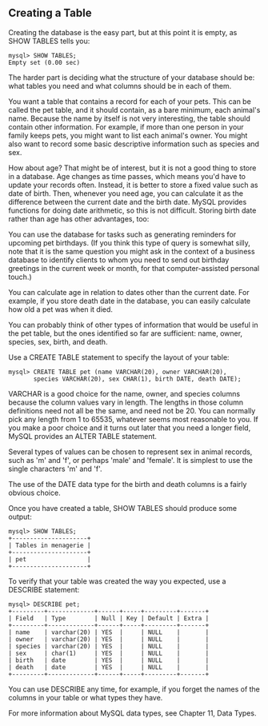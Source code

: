 ## Creating a Table
Creating the database is the easy part, but at this point it is empty, as SHOW TABLES tells you:
```mysql
mysql> SHOW TABLES;
Empty set (0.00 sec)
```
The harder part is deciding what the structure of your database should be: what tables you need and what columns should be in each of them.

You want a table that contains a record for each of your pets. This can be called the pet table, and it should contain, as a bare minimum, each animal's name. Because the name by itself is not very interesting, the table should contain other information. For example, if more than one person in your family keeps pets, you might want to list each animal's owner. You might also want to record some basic descriptive information such as species and sex.

How about age? That might be of interest, but it is not a good thing to store in a database. Age changes as time passes, which means you'd have to update your records often. Instead, it is better to store a fixed value such as date of birth. Then, whenever you need age, you can calculate it as the difference between the current date and the birth date. MySQL provides functions for doing date arithmetic, so this is not difficult. Storing birth date rather than age has other advantages, too:

You can use the database for tasks such as generating reminders for upcoming pet birthdays. (If you think this type of query is somewhat silly, note that it is the same question you might ask in the context of a business database to identify clients to whom you need to send out birthday greetings in the current week or month, for that computer-assisted personal touch.)

You can calculate age in relation to dates other than the current date. For example, if you store death date in the database, you can easily calculate how old a pet was when it died.

You can probably think of other types of information that would be useful in the pet table, but the ones identified so far are sufficient: name, owner, species, sex, birth, and death.

Use a CREATE TABLE statement to specify the layout of your table:

```mysql
mysql> CREATE TABLE pet (name VARCHAR(20), owner VARCHAR(20),
       species VARCHAR(20), sex CHAR(1), birth DATE, death DATE);
```
VARCHAR is a good choice for the name, owner, and species columns because the column values vary in length. The lengths in those column definitions need not all be the same, and need not be 20. You can normally pick any length from 1 to 65535, whatever seems most reasonable to you. If you make a poor choice and it turns out later that you need a longer field, MySQL provides an ALTER TABLE statement.

Several types of values can be chosen to represent sex in animal records, such as 'm' and 'f', or perhaps 'male' and 'female'. It is simplest to use the single characters 'm' and 'f'.

The use of the DATE data type for the birth and death columns is a fairly obvious choice.

Once you have created a table, SHOW TABLES should produce some output:
```mysql
mysql> SHOW TABLES;
+---------------------+
| Tables in menagerie |
+---------------------+
| pet                 |
+---------------------+
```
To verify that your table was created the way you expected, use a DESCRIBE statement:
```mysql
mysql> DESCRIBE pet;
+---------+-------------+------+-----+---------+-------+
| Field   | Type        | Null | Key | Default | Extra |
+---------+-------------+------+-----+---------+-------+
| name    | varchar(20) | YES  |     | NULL    |       |
| owner   | varchar(20) | YES  |     | NULL    |       |
| species | varchar(20) | YES  |     | NULL    |       |
| sex     | char(1)     | YES  |     | NULL    |       |
| birth   | date        | YES  |     | NULL    |       |
| death   | date        | YES  |     | NULL    |       |
+---------+-------------+------+-----+---------+-------+
```
You can use DESCRIBE any time, for example, if you forget the names of the columns in your table or what types they have.

For more information about MySQL data types, see Chapter 11, Data Types.
